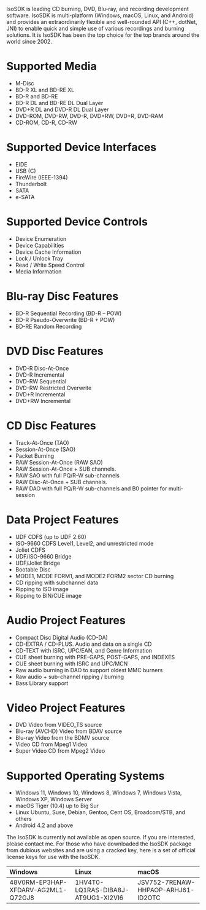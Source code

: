 IsoSDK is leading CD burning, DVD, Blu-ray, and recording development software. IsoSDK is multi-platform (Windows, macOS, Linux, and Android) and provides an extraordinarily flexible and well-rounded API (C++, dotNet, JNI) to enable quick and simple use of various recordings and burning solutions. It is IsoSDK has been the top choice for the top brands around the world since 2002.

# Supported Media
  - M-Disc
  - BD-R XL and BD-RE XL
  - BD-R and BD-RE
  - BD-R DL and BD-RE DL Dual Layer
  - DVD+R DL and DVD-R DL Dual Layer
  - DVD-ROM, DVD-RW, DVD-R, DVD+RW, DVD+R, DVD-RAM
  - CD-ROM, CD-R, CD-RW

# Supported Device Interfaces
  - EIDE
  - USB (C)
  - FireWire (IEEE-1394)
  - Thunderbolt
  - SATA
  - e-SATA

# Supported Device Controls
  - Device Enumeration
  - Device Capabilities
  - Device Cache Information
  - Lock / Unlock Tray
  - Read / Write Speed Control
  - Media Information 

# Blu-ray Disc Features
  - BD-R Sequential Recording (BD-R – POW)
  - BD-R Pseudo-Overwrite (BD-R + POW)
  - BD-RE Random Recording

# DVD Disc Features
  - DVD-R Disc-At-Once
  - DVD-R Incremental
  - DVD-RW Sequential
  - DVD-RW Restricted Overwrite
  - DVD+R Incremental
  - DVD+RW Incremental

# CD Disc Features
  - Track-At-Once (TAO)
  - Session-At-Once (SAO)
  - Packet Burning
  - RAW Session-At-Once (RAW SAO)
  - RAW Session-At-Once + SUB channels.
  - RAW SAO with full PQ/R-W sub-channels
  - RAW Disc-At-Once + SUB channels.
  - RAW DAO with full PQ/R-W sub-channels and B0 pointer for multi-session

# Data Project Features
  - UDF CDFS (up to UDF 2.60)
  - ISO-9660 CDFS Level1, Level2, and unrestricted mode
  - Joliet CDFS
  - UDF/ISO-9660 Bridge
  - UDF/Joliet Bridge
  - Bootable Disc
  - MODE1, MODE FORM1, and MODE2 FORM2 sector CD burning
  - CD ripping with subchannel data
  - Ripping to ISO image
  - Ripping to BIN/CUE image

# Audio Project Features
  - Compact Disc Digital Audio (CD-DA)
  - CD-EXTRA / CD-PLUS. Audio and data on a single CD
  - CD-TEXT with ISRC, UPC/EAN, and Genre Information
  - CUE sheet burning with PRE-GAPS, POST-GAPS, and INDEXES
  - CUE sheet burning with ISRC and UPC/MCN
  - Raw audio burning in DAO to support oldest MMC burners
  - Raw audio + sub-channel ripping / burning
  - Bass Library support

# Video Project Features
  - DVD Video from VIDEO_TS source
  - Blu-ray (AVCHD) Video from BDAV source
  - Blu-ray Video from the BDMV source
  - Video CD from Mpeg1 Video
  - Super Video CD from Mpeg2 Video

# Supported Operating Systems
  - Windows 11, Windows 10, Windows 8, Windows 7, Windows Vista, Windows XP, Windows Server
  - macOS Tiger (10.4) up to Big Sur
  - Linux Ubuntu, Suse, Debian, Gentoo, Cent OS, Broadcom/STB, and others
  - Android 4.2 and above

The IsoSDK is currently not available as open source. If you are interested, please contact me.
For those who have downloaded the IsoSDK package from dubious websites and are using a cracked key, here is a set of official license keys for use with the IsoSDK.

| Windows | Linux | macOS |
| :--- | :--- | :--- | 
| 48V0RM-EP3HAP-XFDARV-AG2ML1-Q72GJ8 | 1HV4T0-LQ1RAS-DIBA8J-AT9UG1-XI2VI6 | JSV752-7RENAW-HHPAOP-ARHJ61-ID2OTC |
